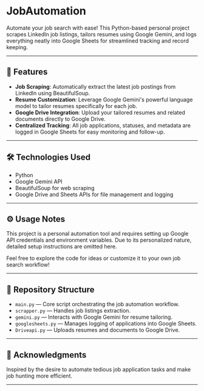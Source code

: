 ![]()
# JobAutomation

Automate your job search with ease! This Python-based personal project scrapes LinkedIn job listings, tailors resumes using Google Gemini, and logs everything neatly into Google Sheets for streamlined tracking and record keeping.

---

## 🚀 Features

- **Job Scraping**: Automatically extract the latest job postings from LinkedIn using BeautifulSoup.  
- **Resume Customization**: Leverage Google Gemini's powerful language model to tailor resumes specifically for each job.  
- **Google Drive Integration**: Upload your tailored resumes and related documents directly to Google Drive.  
- **Centralized Tracking**: All job applications, statuses, and metadata are logged in Google Sheets for easy monitoring and follow-up.  

---

## 🛠️ Technologies Used

- Python  
- Google Gemini API  
- BeautifulSoup for web scraping  
- Google Drive and Sheets APIs for file management and logging  

---

## ⚙️ Usage Notes

This project is a personal automation tool and requires setting up Google API credentials and environment variables. Due to its personalized nature, detailed setup instructions are omitted here.  

Feel free to explore the code for ideas or customize it to your own job search workflow!

---

## 📂 Repository Structure

- `main.py` — Core script orchestrating the job automation workflow.  
- `scrapper.py` — Handles job listings extraction.  
- `gemini.py` — Interacts with Google Gemini for resume tailoring.  
- `googlesheets.py` — Manages logging of applications into Google Sheets.  
- `Driveapi.py` — Uploads resumes and documents to Google Drive.  

---

## 🙏 Acknowledgments

Inspired by the desire to automate tedious job application tasks and make job hunting more efficient.

---

